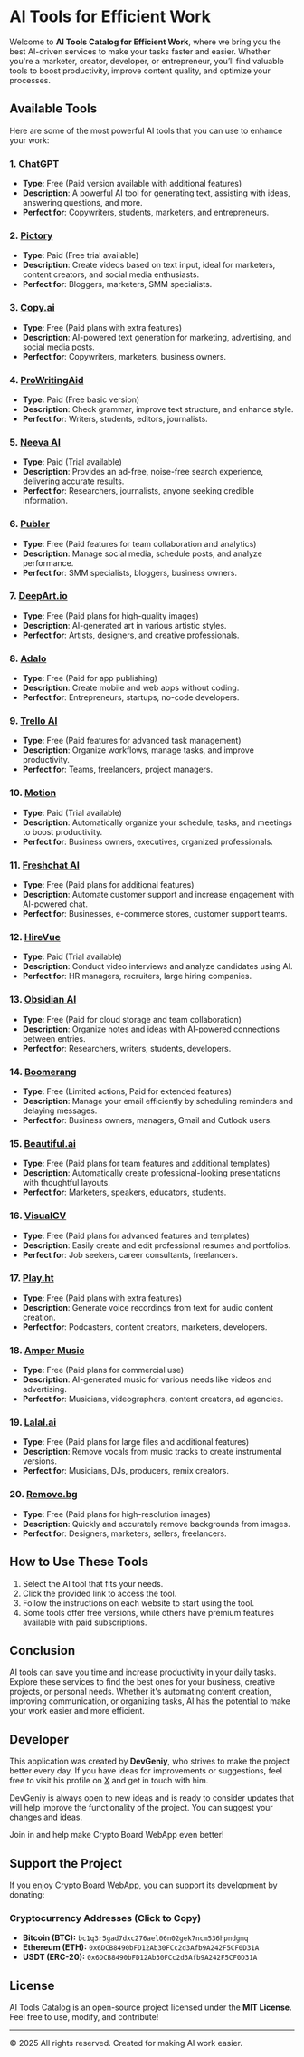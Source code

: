 # AI Tools for Efficient Work

Welcome to **AI Tools Catalog for Efficient Work**, where we bring you the best AI-driven services to make your tasks faster and easier. Whether you're a marketer, creator, developer, or entrepreneur, you’ll find valuable tools to boost productivity, improve content quality, and optimize your processes.

## Available Tools

Here are some of the most powerful AI tools that you can use to enhance your work:

### 1. **[ChatGPT](https://chat.openai.com/)**
   - **Type**: Free (Paid version available with additional features)
   - **Description**: A powerful AI tool for generating text, assisting with ideas, answering questions, and more.
   - **Perfect for**: Copywriters, students, marketers, and entrepreneurs.
   
### 2. **[Pictory](https://pictory.ai/)**
   - **Type**: Paid (Free trial available)
   - **Description**: Create videos based on text input, ideal for marketers, content creators, and social media enthusiasts.
   - **Perfect for**: Bloggers, marketers, SMM specialists.

### 3. **[Copy.ai](https://www.copy.ai/)**
   - **Type**: Free (Paid plans with extra features)
   - **Description**: AI-powered text generation for marketing, advertising, and social media posts.
   - **Perfect for**: Copywriters, marketers, business owners.

### 4. **[ProWritingAid](https://prowritingaid.com/)**
   - **Type**: Paid (Free basic version)
   - **Description**: Check grammar, improve text structure, and enhance style.
   - **Perfect for**: Writers, students, editors, journalists.

### 5. **[Neeva AI](https://neeva.com/)**
   - **Type**: Paid (Trial available)
   - **Description**: Provides an ad-free, noise-free search experience, delivering accurate results.
   - **Perfect for**: Researchers, journalists, anyone seeking credible information.

### 6. **[Publer](https://publer.io/)**
   - **Type**: Free (Paid features for team collaboration and analytics)
   - **Description**: Manage social media, schedule posts, and analyze performance.
   - **Perfect for**: SMM specialists, bloggers, business owners.

### 7. **[DeepArt.io](https://deepart.io/)**
   - **Type**: Free (Paid plans for high-quality images)
   - **Description**: AI-generated art in various artistic styles.
   - **Perfect for**: Artists, designers, and creative professionals.

### 8. **[Adalo](https://www.adalo.com/)**
   - **Type**: Free (Paid for app publishing)
   - **Description**: Create mobile and web apps without coding.
   - **Perfect for**: Entrepreneurs, startups, no-code developers.

### 9. **[Trello AI](https://trello.com/)**
   - **Type**: Free (Paid features for advanced task management)
   - **Description**: Organize workflows, manage tasks, and improve productivity.
   - **Perfect for**: Teams, freelancers, project managers.

### 10. **[Motion](https://www.usemotion.com/)**
   - **Type**: Paid (Trial available)
   - **Description**: Automatically organize your schedule, tasks, and meetings to boost productivity.
   - **Perfect for**: Business owners, executives, organized professionals.

### 11. **[Freshchat AI](https://www.freshworks.com/live-chat-software/)**
   - **Type**: Free (Paid plans for additional features)
   - **Description**: Automate customer support and increase engagement with AI-powered chat.
   - **Perfect for**: Businesses, e-commerce stores, customer support teams.

### 12. **[HireVue](https://www.hirevue.com/)**
   - **Type**: Paid (Trial available)
   - **Description**: Conduct video interviews and analyze candidates using AI.
   - **Perfect for**: HR managers, recruiters, large hiring companies.

### 13. **[Obsidian AI](https://obsidian.md/)**
   - **Type**: Free (Paid for cloud storage and team collaboration)
   - **Description**: Organize notes and ideas with AI-powered connections between entries.
   - **Perfect for**: Researchers, writers, students, developers.

### 14. **[Boomerang](https://www.boomeranggmail.com/)**
   - **Type**: Free (Limited actions, Paid for extended features)
   - **Description**: Manage your email efficiently by scheduling reminders and delaying messages.
   - **Perfect for**: Business owners, managers, Gmail and Outlook users.

### 15. **[Beautiful.ai](https://www.beautiful.ai/)**
   - **Type**: Free (Paid plans for team features and additional templates)
   - **Description**: Automatically create professional-looking presentations with thoughtful layouts.
   - **Perfect for**: Marketers, speakers, educators, students.

### 16. **[VisualCV](https://www.visualcv.com/)**
   - **Type**: Free (Paid plans for advanced features and templates)
   - **Description**: Easily create and edit professional resumes and portfolios.
   - **Perfect for**: Job seekers, career consultants, freelancers.

### 17. **[Play.ht](https://play.ht/)**
   - **Type**: Free (Paid plans with extra features)
   - **Description**: Generate voice recordings from text for audio content creation.
   - **Perfect for**: Podcasters, content creators, marketers, developers.

### 18. **[Amper Music](https://www.ampermusic.com/)**
   - **Type**: Free (Paid plans for commercial use)
   - **Description**: AI-generated music for various needs like videos and advertising.
   - **Perfect for**: Musicians, videographers, content creators, ad agencies.

### 19. **[Lalal.ai](https://www.lalal.ai/)**
   - **Type**: Free (Paid plans for large files and additional features)
   - **Description**: Remove vocals from music tracks to create instrumental versions.
   - **Perfect for**: Musicians, DJs, producers, remix creators.

### 20. **[Remove.bg](https://www.remove.bg/)**
   - **Type**: Free (Paid plans for high-resolution images)
   - **Description**: Quickly and accurately remove backgrounds from images.
   - **Perfect for**: Designers, marketers, sellers, freelancers.

## How to Use These Tools

1. Select the AI tool that fits your needs.
2. Click the provided link to access the tool.
3. Follow the instructions on each website to start using the tool.
4. Some tools offer free versions, while others have premium features available with paid subscriptions.

## Conclusion

AI tools can save you time and increase productivity in your daily tasks. Explore these services to find the best ones for your business, creative projects, or personal needs. Whether it's automating content creation, improving communication, or organizing tasks, AI has the potential to make your work easier and more efficient.

## Developer

This application was created by **DevGeniy**, who strives to make the project better every day. If you have ideas for improvements or suggestions, feel free to visit his profile on [X](https://x.com/HotDog850642) and get in touch with him.

DevGeniy is always open to new ideas and is ready to consider updates that will help improve the functionality of the project. You can suggest your changes and ideas.

Join in and help make Crypto Board WebApp even better!


## Support the Project
If you enjoy Crypto Board WebApp, you can support its development by donating:

### Cryptocurrency Addresses (Click to Copy)
- **Bitcoin (BTC):** `bc1q3r5gad7dxc276ael06n02gek7ncm536hpndgmq`
- **Ethereum (ETH):** `0x6DCB8490bFD12Ab30FCc2d3Afb9A242F5CF0D31A`
- **USDT (ERC-20):** `0x6DCB8490bFD12Ab30FCc2d3Afb9A242F5CF0D31A`

## License
AI Tools Catalog is an open-source project licensed under the **MIT License**. Feel free to use, modify, and contribute!

---

© 2025 All rights reserved. Created for making AI work easier.
